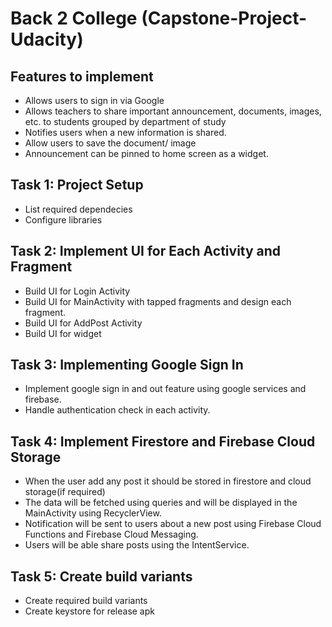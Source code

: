 # Back 2 College (Capstone-Project-Udacity)

## Features to implement

- Allows users to sign in via Google
- Allows teachers to share important announcement, documents, images, etc. to students grouped by department of study
- Notifies users when a new information is shared.
- Allow users to save the document/ image
- Announcement can be pinned to home screen as a widget.
## Task 1: Project Setup
- List required dependecies
- Configure libraries
## Task 2: Implement UI for Each Activity and Fragment
- Build UI for Login Activity
- Build UI for MainActivity with tapped fragments and design each fragment.
- Build UI for AddPost Activity
- Build UI for widget
## Task 3: Implementing Google Sign In
- Implement google sign in and out feature using google services and firebase.
- Handle authentication check in each activity.
## Task 4: Implement Firestore and Firebase Cloud Storage
- When the user add any post it should be stored in firestore and cloud storage(if required)
- The data will be fetched using queries and will be displayed in the MainActivity using
RecyclerView.
- Notification will be sent to users about a new post using Firebase Cloud Functions and
Firebase Cloud Messaging.
- Users will be able share posts using the IntentService.
## Task 5: Create build variants
- Create required build variants
- Create keystore for release apk
